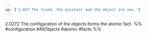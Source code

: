 ```yaml
---
up: ['2.027 The fixed, the existent and the object are one.']
---
```

2.0272 The configuration of the objects forms the atomic fact.
%%
#configuration #AllObjects #atomic #facts %%